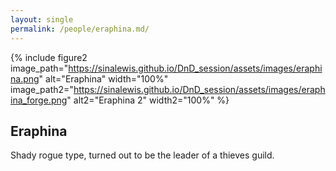 ```yaml
---
layout: single
permalink: /people/eraphina.md/
---
```


{% include figure2 image_path="https://sinalewis.github.io/DnD_session/assets/images/eraphina.png" alt="Eraphina" width="100%" image_path2="https://sinalewis.github.io/DnD_session/assets/images/eraphina_forge.png" alt2="Eraphina 2" width2="100%" %}

## Eraphina

Shady rogue type, turned out to be the leader of a thieves guild.